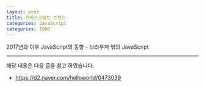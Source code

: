 ```yaml
---
layout: post
title: 자바스크립트 트렌드 
categories: JavaScript
categories: TODO
---
```


2017년과 이후 JavaScript의 동향 - 브라우저 밖의 JavaScript


----
해당 내용은 다음 글을 참고 하였습니다.
- https://d2.naver.com/helloworld/0473039